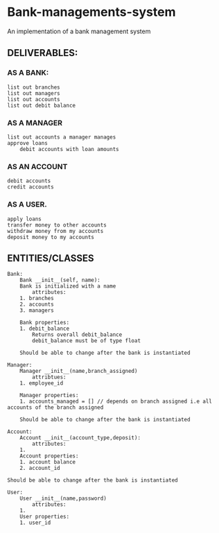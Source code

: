 # Bank-managements-system
An implementation of a bank management system


## DELIVERABLES:
###  AS A BANK:
	list out branches
	list out managers
	list out accounts
	list out debit balance
### AS A MANAGER
	list out accounts a manager manages
	approve loans 
		debit accounts with loan amounts
### AS AN ACCOUNT
	debit accounts
	credit accounts
	
### AS A USER.
	apply loans
	transfer money to other accounts
	withdraw money from my accounts
	deposit money to my accounts

 
## ENTITIES/CLASSES
        
    Bank:
        Bank __init__(self, name):
        Bank is initialized with a name
            attributes:
        1. branches
        2. accounts
        3. managers

        Bank properties:
        1. debit_balance
            Returns overall debit_balance
            debit_balance must be of type float

        Should be able to change after the bank is instantiated

    Manager:
        Manager __init__(name,branch_assigned)
            attribtues:
        1. employee_id

        Manager properties:
        1. accounts_managed = [] // depends on branch assigned i.e all accounts of the branch assigned

        Should be able to change after the bank is instantiated

    Account:
        Account __init__(account_type,deposit):
            attributes:
        1. 
        Account properties:
        1. account balance
        2. account_id

    Should be able to change after the bank is instantiated

    User:
        User __init__(name,password)
            attributes:
        1.
        User properties:
        1. user_id
